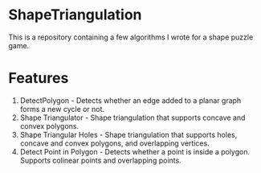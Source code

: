 # ShapeTriangulation

This is a repository containing a few algorithms I wrote for a shape puzzle game.

# Features

1. DetectPolygon - Detects whether an edge added to a planar graph forms a new cycle or not.
2. Shape Triangulator - Shape triangulation that supports concave and convex polygons. 
3. Shape Triangular Holes - Shape triangulation that supports holes, concave and convex polygons, and overlapping vertices.
4. Detect Point in Polygon - Detects whether a point is inside a polygon. Supports colinear points and overlapping points.
